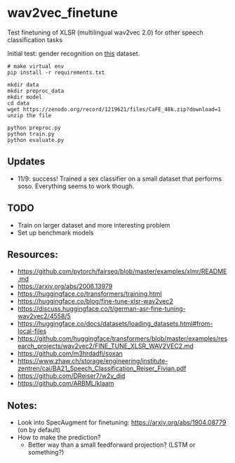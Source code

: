 # wav2vec_finetune


Test finetuning of XLSR (multilingual wav2vec 2.0) for other speech classification tasks

Initial test: gender recognition on [this](https://zenodo.org/record/1219621#.YTcmxS2w0ws) dataset.

```
# make virtual env
pip install -r requirements.txt

mkdir data
mkdir preproc_data
mkdir model
cd data
wget https://zenodo.org/record/1219621/files/CaFE_48k.zip?download=1
unzip the file 

python preproc.py
python train.py
python evaluate.py
```

## Updates
- 11/9: success! Trained a sex classifier on a small dataset that performs soso. Everything seems to work though.

## TODO
- Train on larger dataset and more interesting problem
- Set up benchmark models

## Resources: 
- https://github.com/pytorch/fairseq/blob/master/examples/xlmr/README.md
- https://arxiv.org/abs/2006.13979
- https://huggingface.co/transformers/training.html
- https://huggingface.co/blog/fine-tune-xlsr-wav2vec2
- https://discuss.huggingface.co/t/german-asr-fine-tuning-wav2vec2/4558/5
- https://huggingface.co/docs/datasets/loading_datasets.html#from-local-files
- https://github.com/huggingface/transformers/blob/master/examples/research_projects/wav2vec2/FINE_TUNE_XLSR_WAV2VEC2.md
- https://github.com/m3hrdadfi/soxan
- https://www.zhaw.ch/storage/engineering/institute-zentren/cai/BA21_Speech_Classification_Reiser_Fivian.pdf
- https://github.com/DReiser7/w2v_did
- https://github.com/ARBML/klaam

## Notes:
- Look into SpecAugment for finetuning: https://arxiv.org/abs/1904.08779 (on by default)
- How to make the prediction? 
  - Better way than a small feedforward projection? (LSTM or something?)
